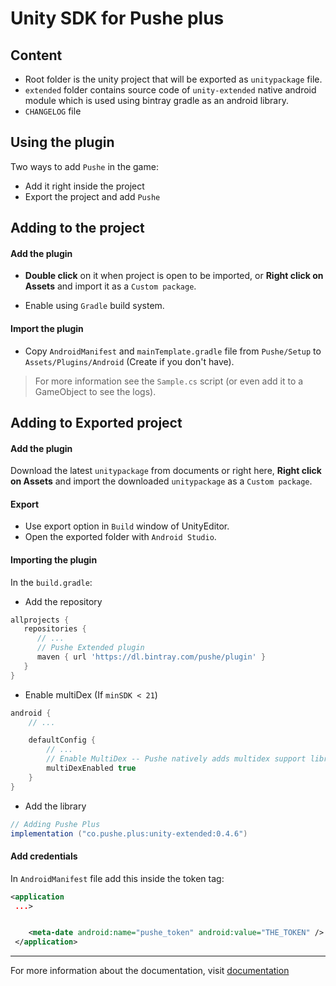 # Unity SDK for Pushe plus

## Content

* Root folder is the unity project that will be exported as `unitypackage` file.
* `extended` folder contains source code of `unity-extended` native android module which is used using bintray gradle as an android library.
* `CHANGELOG` file

## Using the plugin

Two ways to add `Pushe` in the game:
- Add it right inside the project
- Export the project and add `Pushe`

## Adding to the project

#### Add the plugin

* **Double click** on it when project is open to be imported, or **Right click on Assets** and import it as a `Custom package`.

- Enable using `Gradle` build system.


#### Import the plugin

* Copy `AndroidManifest` and `mainTemplate.gradle` file from `Pushe/Setup` to `Assets/Plugins/Android` (Create if you don't have).


> For more information see the `Sample.cs` script (or even add it to a GameObject to see the logs).

## Adding to Exported project

#### Add the plugin

Download the latest `unitypackage` from documents or right here, **Right click on Assets** and import the downloaded `unitypackage` as a `Custom package`.

#### Export

* Use export option in `Build` window of UnityEditor.
* Open the exported folder with `Android Studio`.

#### Importing the plugin

In the `build.gradle`:

* Add the repository

```groovy
allprojects {
   repositories {
      // ...
	  // Pushe Extended plugin
	  maven { url 'https://dl.bintray.com/pushe/plugin' }
   }
}
```

* Enable multiDex (If `minSDK < 21`)

```groovy
android {
	// ...

	defaultConfig {
        // ...
		// Enable MultiDex -- Pushe natively adds multidex support library.
		multiDexEnabled true
    }
}
```

* Add the library

```groovy
// Adding Pushe Plus
implementation ("co.pushe.plus:unity-extended:0.4.6")
```

#### Add credentials

In `AndroidManifest` file add this inside the token tag:

```xml
<application
 ...>


    <meta-date android:name="pushe_token" android:value="THE_TOKEN" />
 </application>
```

---

For more information about the documentation, visit [documentation](https://docs.pushe.co/)